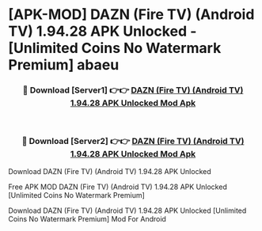 # [APK-MOD] DAZN (Fire TV) (Android TV) 1.94.28 APK Unlocked - [Unlimited Coins No Watermark Premium] abaeu



<div align="center">
<h3>🔴 Download [Server1] 👉👉 <a href="https://momento.my/?title=DAZN_(Fire_TV)_(Android_TV)_1.94.28_APK_Unlocked">DAZN (Fire TV) (Android TV) 1.94.28 APK Unlocked Mod Apk</a></h3><br>

<h3>🔴 Download [Server2] 👉👉 <a href="https://momento.my/?title=DAZN_(Fire_TV)_(Android_TV)_1.94.28_APK_Unlocked">DAZN (Fire TV) (Android TV) 1.94.28 APK Unlocked Mod Apk</a></h3>
</div>



Download DAZN (Fire TV) (Android TV) 1.94.28 APK Unlocked 

Free APK MOD DAZN (Fire TV) (Android TV) 1.94.28 APK Unlocked [Unlimited Coins No Watermark Premium]

Download DAZN (Fire TV) (Android TV) 1.94.28 APK Unlocked [Unlimited Coins No Watermark Premium] Mod For Android
